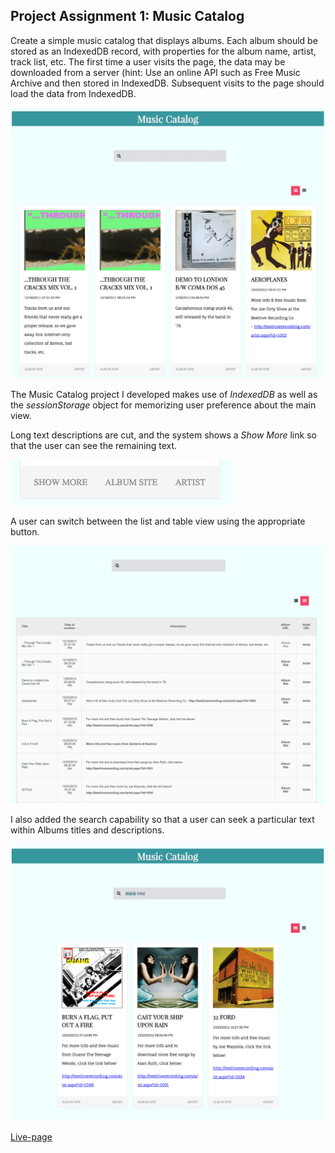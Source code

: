 ## Project Assignment 1:  Music Catalog

Create a simple music catalog that displays albums. Each album should be stored as an IndexedDB record, with properties for the album name, artist, track list, etc. The first time a user visits the page, the data may be downloaded from a server (hint: Use an online API such as Free Music Archive and then stored in IndexedDB. Subsequent visits to the page should load the data from IndexedDB.

![img1](img/music_catalog_1.png)

The Music Catalog project I developed makes use of *IndexedDB* as well as the *sessionStorage* object for memorizing user preference about the main view.

Long text descriptions are cut, and the system shows a *Show More* link so that the user can see the remaining text.

![imgcut](img/music_catalog_4.png)

A user can switch between the list and table view using the appropriate button.

![img1](img/music_catalog_3.png)



I also added the search capability so that a user can seek a particular text within Albums titles and descriptions.

![img1](img/music_catalog_2.png)





[Live-page](http://gabrieleromeo.github.io/Bov-Projects/Course-08-Building-high-performance-modern-javascript-web-applications/chapter-08-Frontend-Datastore/music-catalog)

